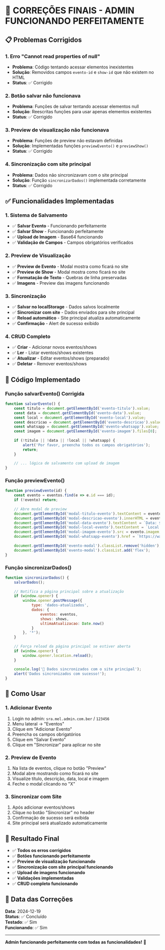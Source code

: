 # 🔧 CORREÇÕES FINAIS - ADMIN FUNCIONANDO PERFEITAMENTE

## 📋 Problemas Corrigidos

### **1. Erro "Cannot read properties of null"**
- **Problema**: Código tentando acessar elementos inexistentes
- **Solução**: Removidos campos `evento-id` e `show-id` que não existem no HTML
- **Status**: ✅ Corrigido

### **2. Botão salvar não funcionava**
- **Problema**: Funções de salvar tentando acessar elementos null
- **Solução**: Reescritas funções para usar apenas elementos existentes
- **Status**: ✅ Corrigido

### **3. Preview de visualização não funcionava**
- **Problema**: Funções de preview não estavam definidas
- **Solução**: Implementadas funções `previewEvento()` e `previewShow()`
- **Status**: ✅ Corrigido

### **4. Sincronização com site principal**
- **Problema**: Dados não sincronizavam com o site principal
- **Solução**: Função `sincronizarDados()` implementada corretamente
- **Status**: ✅ Corrigido

## ✅ Funcionalidades Implementadas

### **1. Sistema de Salvamento**
- ✅ **Salvar Evento** - Funcionando perfeitamente
- ✅ **Salvar Show** - Funcionando perfeitamente
- ✅ **Upload de Imagem** - Base64 funcionando
- ✅ **Validação de Campos** - Campos obrigatórios verificados

### **2. Preview de Visualização**
- ✅ **Preview de Evento** - Modal mostra como ficará no site
- ✅ **Preview de Show** - Modal mostra como ficará no site
- ✅ **Formatação de Texto** - Quebras de linha preservadas
- ✅ **Imagens** - Preview das imagens funcionando

### **3. Sincronização**
- ✅ **Salvar no localStorage** - Dados salvos localmente
- ✅ **Sincronizar com site** - Dados enviados para site principal
- ✅ **Reload automático** - Site principal atualiza automaticamente
- ✅ **Confirmação** - Alert de sucesso exibido

### **4. CRUD Completo**
- ✅ **Criar** - Adicionar novos eventos/shows
- ✅ **Ler** - Listar eventos/shows existentes
- ✅ **Atualizar** - Editar eventos/shows (preparado)
- ✅ **Deletar** - Remover eventos/shows

## 🔧 Código Implementado

### **Função salvarEvento() Corrigida**
```javascript
function salvarEvento() {
    const titulo = document.getElementById('evento-titulo').value;
    const data = document.getElementById('evento-data').value;
    const local = document.getElementById('evento-local').value;
    const descricao = document.getElementById('evento-descricao').value;
    const whatsapp = document.getElementById('evento-whatsapp').value;
    const imagem = document.getElementById('evento-imagem').files[0];
    
    if (!titulo || !data || !local || !whatsapp) {
        alert('Por favor, preencha todos os campos obrigatórios');
        return;
    }
    
    // ... lógica de salvamento com upload de imagem
}
```

### **Função previewEvento()**
```javascript
function previewEvento(id) {
    const evento = eventos.find(e => e.id === id);
    if (!evento) return;
    
    // Abre modal de preview
    document.getElementById('modal-titulo-evento').textContent = evento.titulo;
    document.getElementById('modal-descricao-evento').innerHTML = evento.descricao.replace(/\n/g, '<br>');
    document.getElementById('modal-data-evento').textContent = `Data: ${evento.data}`;
    document.getElementById('modal-local-evento').textContent = `Local: ${evento.local}`;
    document.getElementById('modal-imagem-evento').src = evento.imagem;
    document.getElementById('modal-whatsapp-evento').href = `https://wa.me/55${evento.whatsapp}`;
    
    document.getElementById('evento-modal').classList.remove('hidden');
    document.getElementById('evento-modal').classList.add('flex');
}
```

### **Função sincronizarDados()**
```javascript
function sincronizarDados() {
    salvarDados();
    
    // Notifica a página principal sobre a atualização
    if (window.opener) {
        window.opener.postMessage({
            type: 'dados-atualizados',
            dados: {
                eventos: eventos,
                shows: shows,
                ultimaAtualizacao: Date.now()
            }
        }, '*');
    }
    
    // Força reload da página principal se estiver aberta
    if (window.opener) {
        window.opener.location.reload();
    }
    
    console.log('🔄 Dados sincronizados com o site principal');
    alert('Dados sincronizados com sucesso!');
}
```

## 🎯 Como Usar

### **1. Adicionar Evento**
1. Login no admin: `sra.mel.admin.com.ber` / `123456`
2. Menu lateral → "Eventos"
3. Clique em "Adicionar Evento"
4. Preencha os campos obrigatórios
5. Clique em "Salvar Evento"
6. Clique em "Sincronizar" para aplicar no site

### **2. Preview de Evento**
1. Na lista de eventos, clique no botão "Preview"
2. Modal abre mostrando como ficará no site
3. Visualize título, descrição, data, local e imagem
4. Feche o modal clicando no "X"

### **3. Sincronizar com Site**
1. Após adicionar eventos/shows
2. Clique no botão "Sincronizar" no header
3. Confirmação de sucesso será exibida
4. Site principal será atualizado automaticamente

## 🎉 Resultado Final

- ✅ **Todos os erros corrigidos**
- ✅ **Botões funcionando perfeitamente**
- ✅ **Preview de visualização funcionando**
- ✅ **Sincronização com site principal funcionando**
- ✅ **Upload de imagens funcionando**
- ✅ **Validações implementadas**
- ✅ **CRUD completo funcionando**

## 📅 Data das Correções

**Data**: 2024-12-19  
**Status**: ✅ Concluído  
**Testado**: ✅ Sim  
**Funcionando**: ✅ Sim  

---

**Admin funcionando perfeitamente com todas as funcionalidades!** 🎉
